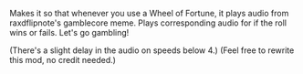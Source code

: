 Makes it so that whenever you use a Wheel of Fortune, it plays audio from raxdflipnote's gamblecore meme. Plays corresponding audio for if the roll wins or fails.
Let's go gambling!

(There's a slight delay in the audio on speeds below 4.)
(Feel free to rewrite this mod, no credit needed.)

